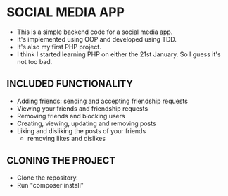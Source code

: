 # SOCIAL MEDIA APP 

* This is a simple backend code for a social media app.
* It's implemented using OOP and developed using TDD.
* It's also my first PHP project. 
* I think I started learning PHP on either the 21st January. So I guess it's not too bad.

## INCLUDED FUNCTIONALITY
* Adding friends: sending and accepting friendship requests
* Viewing your friends and friendship requests
* Removing friends and blocking users
* Creating, viewing, updating and removing posts
* Liking and disliking the posts of your friends
  * removing likes and dislikes


## CLONING THE PROJECT
* Clone the repository.
* Run "composer install"